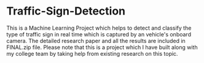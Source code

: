 # Traffic-Sign-Detection
This is a Machine Learning Project which helps to detect and classify the type of traffic sign in real time which is captured by an vehicle's onboard camera.
The detailed research paper and all the results are included in FINAL.zip file.
Please note that this is a project which I have built along with my college team by taking help from existing research on this topic.
